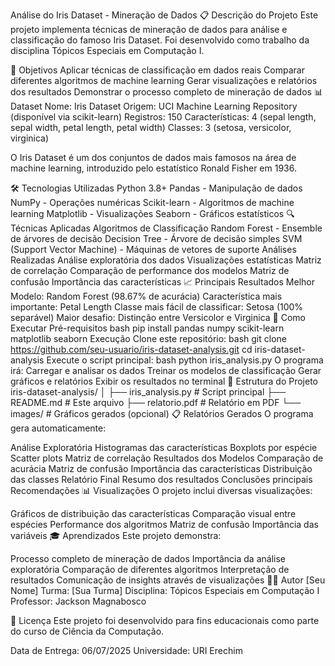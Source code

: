 Análise do Iris Dataset - Mineração de Dados
📋 Descrição do Projeto
Este projeto implementa técnicas de mineração de dados para análise e classificação do famoso Iris Dataset. Foi desenvolvido como trabalho da disciplina Tópicos Especiais em Computação I.

🎯 Objetivos
Aplicar técnicas de classificação em dados reais
Comparar diferentes algoritmos de machine learning
Gerar visualizações e relatórios dos resultados
Demonstrar o processo completo de mineração de dados
📊 Dataset
Nome: Iris Dataset
Origem: UCI Machine Learning Repository (disponível via scikit-learn)
Registros: 150
Características: 4 (sepal length, sepal width, petal length, petal width)
Classes: 3 (setosa, versicolor, virginica)

O Iris Dataset é um dos conjuntos de dados mais famosos na área de machine learning, introduzido pelo estatístico Ronald Fisher em 1936.

🛠️ Tecnologias Utilizadas
Python 3.8+
Pandas - Manipulação de dados
NumPy - Operações numéricas
Scikit-learn - Algoritmos de machine learning
Matplotlib - Visualizações
Seaborn - Gráficos estatísticos
🔍 Técnicas Aplicadas
Algoritmos de Classificação
Random Forest - Ensemble de árvores de decisão
Decision Tree - Árvore de decisão simples
SVM (Support Vector Machine) - Máquinas de vetores de suporte
Análises Realizadas
Análise exploratória dos dados
Visualizações estatísticas
Matriz de correlação
Comparação de performance dos modelos
Matriz de confusão
Importância das características
📈 Principais Resultados
Melhor Modelo: Random Forest (98.67% de acurácia)
Característica mais importante: Petal Length
Classe mais fácil de classificar: Setosa (100% separável)
Maior desafio: Distinção entre Versicolor e Virginica
🚀 Como Executar
Pré-requisitos
bash
pip install pandas numpy scikit-learn matplotlib seaborn
Execução
Clone este repositório:
bash
git clone https://github.com/seu-usuario/iris-dataset-analysis.git
cd iris-dataset-analysis
Execute o script principal:
bash
python iris_analysis.py
O programa irá:
Carregar e analisar os dados
Treinar os modelos de classificação
Gerar gráficos e relatórios
Exibir os resultados no terminal
📁 Estrutura do Projeto
iris-dataset-analysis/
│
├── iris_analysis.py # Script principal
├── README.md # Este arquivo
├── relatorio.pdf # Relatório em PDF
└── images/ # Gráficos gerados (opcional)
📋 Relatórios Gerados
O programa gera automaticamente:

Análise Exploratória
Histogramas das características
Boxplots por espécie
Scatter plots
Matriz de correlação
Resultados dos Modelos
Comparação de acurácia
Matriz de confusão
Importância das características
Distribuição das classes
Relatório Final
Resumo dos resultados
Conclusões principais
Recomendações
📊 Visualizações
O projeto inclui diversas visualizações:

Gráficos de distribuição das características
Comparação visual entre espécies
Performance dos algoritmos
Matriz de confusão
Importância das variáveis
🎓 Aprendizados
Este projeto demonstra:

Processo completo de mineração de dados
Importância da análise exploratória
Comparação de diferentes algoritmos
Interpretação de resultados
Comunicação de insights através de visualizações
👨‍💻 Autor
[Seu Nome]
Turma: [Sua Turma]
Disciplina: Tópicos Especiais em Computação I
Professor: Jackson Magnabosco

📄 Licença
Este projeto foi desenvolvido para fins educacionais como parte do curso de Ciência da Computação.

Data de Entrega: 06/07/2025
Universidade: URI Erechim
